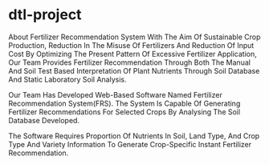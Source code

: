 # dtl-project

About Fertilizer Recommendation System
With The Aim Of Sustainable Crop Production, Reduction In The Misuse Of Fertilizers And Reduction Of Input Cost By Optimizing The Present Pattern Of Excessive Fertilizer Application, Our Team Provides Fertilizer Recommendation Through Both The Manual And Soil Test Based Interpretation Of Plant Nutrients Through Soil Database And Static Laboratory Soil Analysis.

Our Team Has Developed Web-Based Software Named Fertilizer Recommendation System(FRS). The System Is Capable Of Generating Fertilizer Recommendations For Selected Crops By Analysing The Soil Database Developed.

The Software Requires Proportion Of Nutrients In Soil, Land Type, And Crop Type And Variety Information To Generate Crop-Specific Instant Fertilizer Recommendation.
